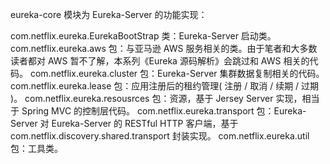eureka-core 模块为 Eureka-Server 的功能实现：

com.netflix.eureka.EurekaBootStrap 类：Eureka-Server 启动类。
com.netflix.eureka.aws 包：与亚马逊 AWS 服务相关的类。由于笔者和大多数读者都对 AWS 暂不了解，本系列《Eureka 源码解析》会跳过和 AWS 相关的代码。
com.netflix.eureka.cluster 包：Eureka-Server 集群数据复制相关的代码。
com.netflix.eureka.lease 包：应用注册后的租约管理( 注册 / 取消 / 续期 / 过期 )。
com.netflix.eureka.resousrces 包：资源，基于 Jersey Server 实现，相当于 Spring MVC 的控制层代码。
com.netflix.eureka.transport 包：Eureka-Server 对 Eureka-Server 的 RESTful HTTP 客户端，基于 com.netflix.discovery.shared.transport 封装实现。
com.netflix.eureka.util 包：工具类。